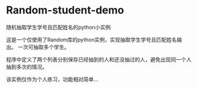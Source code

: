 # Random-student-demo
随机抽取学生学号且匹配姓名的python小实例

这是一个仅使用了Random库的python实例，实现抽取学生学号且匹配姓名输出。
一次可抽取多个学生。

程序中定义了两个列表分别保存已经抽到的人和还没抽过的人，避免出现同一个人抽到多次的情况。

该实例仅作为个人练习，功能相对简单...
